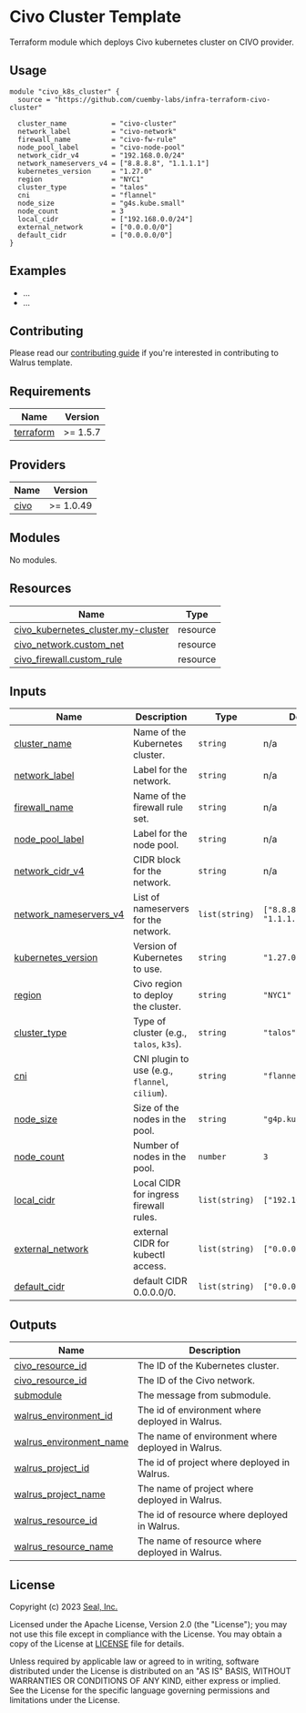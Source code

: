 # Civo Cluster Template

Terraform module which deploys Civo kubernetes cluster on CIVO provider.

## Usage

```hcl
module "civo_k8s_cluster" {
  source = "https://github.com/cuemby-labs/infra-terraform-civo-cluster"

  cluster_name           = "civo-cluster"
  network_label          = "civo-network"
  firewall_name          = "civo-fw-rule"
  node_pool_label        = "civo-node-pool"
  network_cidr_v4        = "192.168.0.0/24"
  network_nameservers_v4 = ["8.8.8.8", "1.1.1.1"]
  kubernetes_version     = "1.27.0"
  region                 = "NYC1"
  cluster_type           = "talos"
  cni                    = "flannel"
  node_size              = "g4s.kube.small"
  node_count             = 3
  local_cidr             = ["192.168.0.0/24"]
  external_network       = ["0.0.0.0/0"]
  default_cidr           = ["0.0.0.0/0"]
}
```

## Examples

- ...
- ...

## Contributing

Please read our [contributing guide](./docs/CONTRIBUTING.md) if you're interested in contributing to Walrus template.

<!-- BEGIN_TF_DOCS -->
## Requirements

| Name | Version |
|------|---------|
| <a name="requirement_terraform"></a> [terraform](#requirement\_terraform) | >= 1.5.7 |

## Providers

| Name | Version |
|------|---------|
| <a name="provider_civo"></a> [civo](#provider\_civo) | >= 1.0.49 |

## Modules

No modules.

## Resources

| Name | Type |
|------|------|
| [civo_kubernetes_cluster.my-cluster](https://registry.terraform.io/providers/civo/civo/latest/docs/resources/kubernetes_cluster) | resource |
| [civo_network.custom_net](https://registry.terraform.io/providers/civo/civo/latest/docs/resources/network) | resource |
| [civo_firewall.custom_rule](https://registry.terraform.io/providers/civo/civo/latest/docs/resources/firewall) | resource |

## Inputs

| Name | Description | Type | Default | Required |
|------|-------------|------|---------|:--------:|
| <a name="input_cluster_name"></a> [cluster_name](#input\_cluster_name) | Name of the Kubernetes cluster. | `string` | n/a | yes |
| <a name="input_network_label"></a> [network_label](#input\_network_label) | Label for the network. | `string` | n/a | yes |
| <a name="input_firewall_name"></a> [firewall_name](#input\_firewall_name) | Name of the firewall rule set. | `string` | n/a | yes |
| <a name="input_node_pool_label"></a> [node_pool_label](#input\_node_pool_label) | Label for the node pool. | `string` | n/a | yes |
| <a name="input_network_cidr_v4"></a> [network_cidr_v4](#input\_network\_cidr\_v4) | CIDR block for the network. | `string` | n/a | yes |
| <a name="input_network_nameservers_v4"></a> [network_nameservers_v4](#input\_network_nameservers_v4) | List of nameservers for the network. | `list(string)` | `["8.8.8.8", "1.1.1.1"]` | no |
| <a name="input_kubernetes_version"></a> [kubernetes_version](#input\_kubernetes_version) | Version of Kubernetes to use. | `string` | `"1.27.0"` | no |
| <a name="input_region"></a> [region](#input\_region) | Civo region to deploy the cluster. | `string` | `"NYC1"` | no |
| <a name="input_cluster_type"></a> [cluster_type](#input\_cluster_type) | Type of cluster (e.g., `talos`, `k3s`). | `string` | `"talos"` | no |
| <a name="input_cni"></a> [cni](#input\_cni) | CNI plugin to use (e.g., `flannel`, `cilium`). | `string` | `"flannel"` | no |
| <a name="input_node_size"></a> [node_size](#input\_node_size) | Size of the nodes in the pool. | `string` | `"g4p.kube.small"` | no |
| <a name="input_node_count"></a> [node_count](#input\_node_count) | Number of nodes in the pool. | `number` | `3` | no |
| <a name="input_local_cidr"></a> [local_cidr](#input\_local_cidr) | Local CIDR for ingress firewall rules. | `list(string)` | `["192.168.0.0/24"]` | no |
| <a name="input_external_network"></a> [external_network](#input\_external_network) | external CIDR for kubectl access. | `list(string)` | `["0.0.0.0/0"]` | no |
| <a name="input_default_cidr"></a> [default_cidr](#input\_default_cidr) | default CIDR 0.0.0.0/0. | `list(string)` | `["0.0.0.0/0"]` | no |


## Outputs

| Name | Description |
|------|-------------|
| <a name="output_cluster_id"></a> [civo\_resource\_id](#output\_civo\_resource\_id) | The ID of the Kubernetes cluster. |
| <a name="output_network_id"></a> [civo\_resource\_id](#output\_civo\_resource\_id) | The ID of the Civo network. |
| <a name="output_submodule"></a> [submodule](#output\_submodule) | The message from submodule. |
| <a name="output_walrus_environment_id"></a> [walrus\_environment\_id](#output\_walrus\_environment\_id) | The id of environment where deployed in Walrus. |
| <a name="output_walrus_environment_name"></a> [walrus\_environment\_name](#output\_walrus\_environment\_name) | The name of environment where deployed in Walrus. |
| <a name="output_walrus_project_id"></a> [walrus\_project\_id](#output\_walrus\_project\_id) | The id of project where deployed in Walrus. |
| <a name="output_walrus_project_name"></a> [walrus\_project\_name](#output\_walrus\_project\_name) | The name of project where deployed in Walrus. |
| <a name="output_walrus_resource_id"></a> [walrus\_resource\_id](#output\_walrus\_resource\_id) | The id of resource where deployed in Walrus. |
| <a name="output_walrus_resource_name"></a> [walrus\_resource\_name](#output\_walrus\_resource\_name) | The name of resource where deployed in Walrus. |
<!-- END_TF_DOCS -->

## License

Copyright (c) 2023 [Seal, Inc.](https://seal.io)

Licensed under the Apache License, Version 2.0 (the "License");
you may not use this file except in compliance with the License.
You may obtain a copy of the License at [LICENSE](./LICENSE) file for details.

Unless required by applicable law or agreed to in writing, software
distributed under the License is distributed on an "AS IS" BASIS,
WITHOUT WARRANTIES OR CONDITIONS OF ANY KIND, either express or implied.
See the License for the specific language governing permissions and
limitations under the License.
